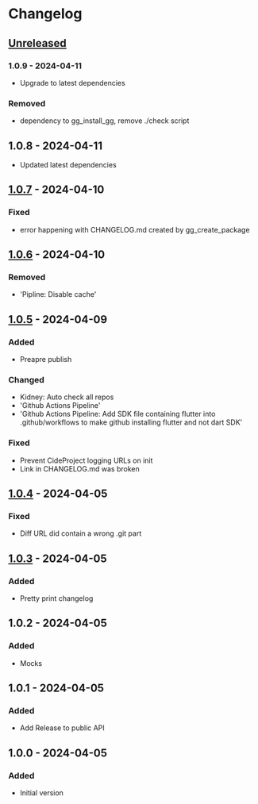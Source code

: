 # Changelog

## [Unreleased]

### 1.0.9 - 2024-04-11

- Upgrade to latest dependencies

### Removed

- dependency to gg\_install\_gg, remove ./check script

## 1.0.8 - 2024-04-11

- Updated latest dependencies

## [1.0.7] - 2024-04-10

### Fixed

- error happening with CHANGELOG.md created by gg\_create\_package

## [1.0.6] - 2024-04-10

### Removed

- 'Pipline: Disable cache'

## [1.0.5] - 2024-04-09

### Added

- Preapre publish

### Changed

- Kidney: Auto check all repos
- 'Github Actions Pipeline'
- 'Github Actions Pipeline: Add SDK file containing flutter into .github/workflows to make github installing flutter and not dart SDK'

### Fixed

- Prevent CideProject logging URLs on init
- Link in CHANGELOG.md was broken

## [1.0.4] - 2024-04-05

### Fixed

- Diff URL did contain a wrong .git part

## [1.0.3] - 2024-04-05

### Added

- Pretty print changelog

## 1.0.2 - 2024-04-05

### Added

- Mocks

## 1.0.1 - 2024-04-05

### Added

- Add Release to public API

## 1.0.0 - 2024-04-05

### Added

- Initial version

[Unreleased]: https://github.com/inlavigo/gg_changelog/compare/1.0.8...HEAD
[1.0.7]: https://github.com/inlavigo/gg_changelog/compare/1.0.6...1.0.7
[1.0.6]: https://github.com/inlavigo/gg_changelog/compare/1.0.5...1.0.6
[1.0.5]: https://github.com/inlavigo/gg_changelog/compare/1.0.4...1.0.5
[1.0.4]: https://github.com/inlavigo/gg_changelog/compare/1.0.3...1.0.4
[1.0.3]: https://github.com/inlavigo/gg_changelog/compare/1.0.2...1.0.3
